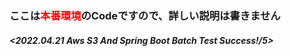 
<h3>ここは<span style="color:red">本番環境</span>のCodeですので、詳しい説明は書きません</h2>

<h5><2022.04.21 Aws S3 And Spring Boot Batch Test Success!/5>

